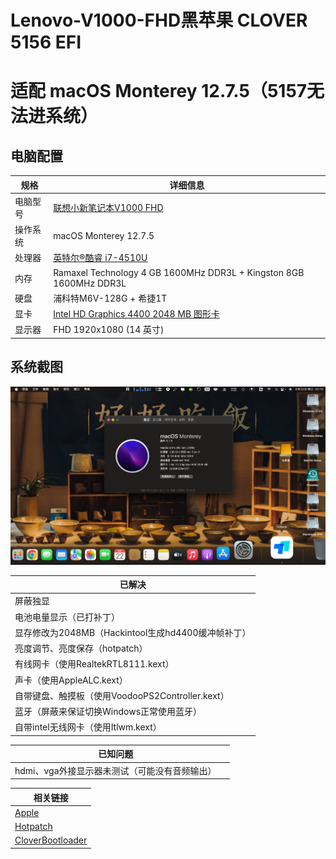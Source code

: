 # Lenovo-V1000-FHD黑苹果 CLOVER 5156 EFI

# 适配 macOS Monterey 12.7.5（5157无法进系统）

## 电脑配置

| 规格     | 详细信息                                                     |
| -------- | ------------------------------------------------------------ |
| 电脑型号 | [联想小新笔记本V1000 FHD](https://item.lenovo.com.cn/product/32518.html) |
| 操作系统 | macOS Monterey 12.7.5                                        |
| 处理器   | [英特尔®酷睿 i7-4510U](https://ark.intel.com/content/www/cn/zh/ark/products/81015/intel-core-i7-4510u-processor-4m-cache-up-to-3-10-ghz.html) |
| 内存     | Ramaxel Technology 4 GB 1600MHz DDR3L + Kingston 8GB 1600MHz DDR3L |
| 硬盘     | 浦科特M6V-128G + 希捷1T                                      |
| 显卡     | [Intel HD Graphics 4400 2048 MB 图形卡](https://www.intel.cn/content/www/cn/zh/support/products/81497/graphics/graphics-for-4th-generation-intel-processors/intel-hd-graphics-4400.html) |
| 显示器   | FHD 1920x1080 (14 英寸)                                      |

## 系统截图

![0About](ScreenShot/p1.png)

| 已解决                                             |
| -------------------------------------------------- |
| 屏蔽独显                                           |
| 电池电量显示（已打补丁）                           |
| 显存修改为2048MB（Hackintool生成hd4400缓冲帧补丁） |
| 亮度调节、亮度保存（hotpatch）                     |
| 有线网卡（使用RealtekRTL8111.kext）                |
| 声卡（使用AppleALC.kext）                          |
| 自带键盘、触摸板（使用VoodooPS2Controller.kext）   |
| 蓝牙（屏蔽来保证切换Windows正常使用蓝牙）          |
| 自带intel无线网卡（使用Itlwm.kext）                |

| 已知问题          |  |
| ------------------------- | ------------------------- |
| hdmi、vga外接显示器未测试（可能没有音频输出） |  |

| 相关链接                                                     |
| ------------------------------------------------------------ |
| [Apple](https://www.apple.com)                               |
| [Hotpatch](https://github.com/RehabMan/OS-X-Clover-Laptop-Config) |
| [CloverBootloader](https://github.com/CloverHackyColor/CloverBootloader) |



